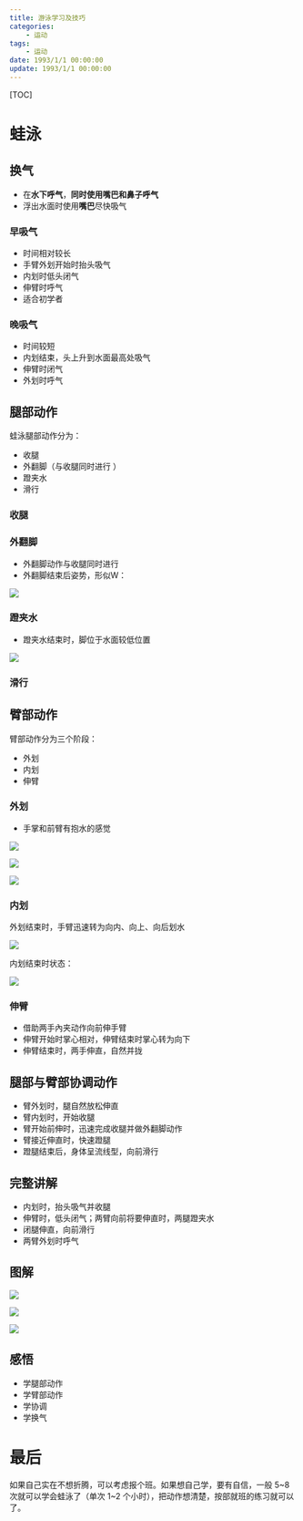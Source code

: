 ```yaml
---
title: 游泳学习及技巧
categories:
    - 运动
tags:
    - 运动
date: 1993/1/1 00:00:00
update: 1993/1/1 00:00:00
---
```


[TOC]

# 蛙泳

## 换气

- 在**水下呼气**，**同时使用嘴巴和鼻子呼气**
- 浮出水面时使用**嘴巴**尽快吸气

### 早吸气

- 时间相对较长
- 手臂外划开始时抬头吸气
- 内划时低头闭气
- 伸臂时呼气
- 适合初学者

### 晚吸气

- 时间较短
- 内划结束，头上升到水面最高处吸气
- 伸臂时闭气
- 外划时呼气

## 腿部动作

蛙泳腿部动作分为：

- 收腿
- 外翻脚（与收腿同时进行 ）
- 蹬夹水
- 滑行

### 收腿

### 外翻脚

- 外翻脚动作与收腿同时进行 
- 外翻脚结束后姿势，形似W：

![](img/swimming-04.png)

### 蹬夹水

- 蹬夹水结束时，脚位于水面较低位置

![](img/swimming-05.png)

### 滑行



## 臂部动作

臂部动作分为三个阶段：

- 外划
- 内划
- 伸臂

### 外划

- 手掌和前臂有抱水的感觉

![](img/swimming-06.png)

![](img/swimming-07.png)

![](img/swimming-08.png)

### 内划

外划结束时，手臂迅速转为向内、向上、向后划水

 ![](img/swimming-09.png)

内划结束时状态：

![](img/swimming-10.png)

### 伸臂

- 借助两手內夹动作向前伸手臂
- 伸臂开始时掌心相对，伸臂结束时掌心转为向下
- 伸臂结束时，两手伸直，自然并拢

## 腿部与臂部协调动作

- 臂外划时，腿自然放松伸直
- 臂内划时，开始收腿
- 臂开始前伸时，迅速完成收腿并做外翻脚动作
- 臂接近伸直时，快速蹬腿
- 蹬腿结束后，身体呈流线型，向前滑行

## 完整讲解

- 内划时，抬头吸气并收腿
- 伸臂时，低头闭气；两臂向前将要伸直时，两腿蹬夹水
- 闭腿伸直，向前滑行
- 两臂外划时呼气

## 图解

![](img/swimming-01.gif)

![](img/swimming-02.gif)

![](img/swimming-03.gif)

## 感悟

- 学腿部动作
- 学臂部动作
- 学协调
- 学换气

# 最后

如果自己实在不想折腾，可以考虑报个班。如果想自己学，要有自信，一般 5~8 次就可以学会蛙泳了（单次 1~2 个小时），把动作想清楚，按部就班的练习就可以了。
